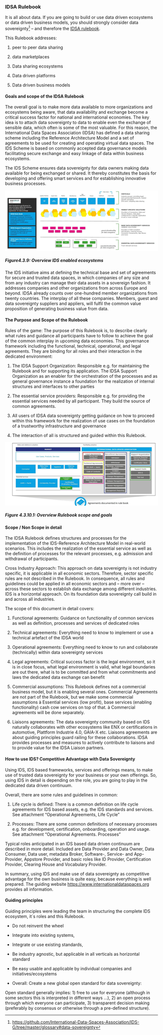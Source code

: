 ### IDSA Rulebook ###

It is all about data. If you are going to build or use data driven ecosystems
or data driven business models, you should strongly consider data sovereignty[^1]
– and therefore the [IDSA rulebook](https://internationaldataspaces.org/download/19008/).

This Rulebook addresses:

1. peer to peer data sharing

2. data marketplaces

3. Data sharing ecosystems

4. Data driven platforms

5. Data driven business models

#### Goals and scope of the IDSA Rulebook ####

The overall goal is to make more data available to more organizations and ecosystems being aware,
that data availability and exchange become a critical success factor for national and international
economies. The key idea is to attach data sovereignty to data to enable even the exchange of
sensible data, which often is some of the most valuable. For this reason, the International
Data Spaces Association (IDSA) has defined a data sharing scheme including the Reference
Architecture Model and a set of agreements to be used for creating and operating virtual
data spaces. The IDS Scheme is based on commonly accepted data governance models facilitating
secure exchange and easy linkage of data within business ecosystems.

The IDS Scheme ensures data sovereignty for data owners making data available for being exchanged
or shared. It thereby constitutes the basis for developing and offering smart services and for
establishing innovative business processes.

![Overview IDS enabled ecosystems](./media/Overview_IDS_enabled_ecosystems.png)

##### Figure4.3.9: Overview IDS enabled ecosystems

The IDS initiative aims at defining the technical base and set of agreements for secure and trusted
data spaces, in which companies of any size and from any industry can manage their data assets in a
sovereign fashion. It addresses companies and other organizations from across Europe and beyond.
IDSA already counts over one-hundred member organizations from twenty countries. The interplay of
all these companies. Members, guest and data sovereignty suppliers and appliers, will fulfil the
common value proposition of generating business value from data.

#### The Purpose and Scope of the Rulebook ####

Rules of the game: The purpose of this Rulebook is, to describe clearly what rules and guidance
all participants have to follow to achieve the goal of the common interplay in upcoming data
economies. This governance framework including the functional, technical, operational, and legal
agreements. They are binding for all roles and their interaction in the dedicated environment:

1. The IDSA Support Organization: Responsible e.g. for maintaining the Rulebook and for
supporting its application. The IDSA Support Organization as an enabler for the orchestration
of the processes and as general governance instance a foundation for the realization of
internal structures and interfaces to other parties

2. The essential service providers: Responsible e.g. for providing the essential services
needed by all participant. They build the source of common agreements.

3. All users of IDSA data sovereignty getting guidance on how to proceed within this framework
for the realization of use cases on the foundation of a trustworthy infrastructure and governance

4. The interaction of all is structured and guided within this Rulebook.

![Overview Rulebook scope and goals](./media/Overview_Rulebook_scope_and_goals.png)

##### Figure 4.3.10.1: Overview Rulebook scope and goals

#### Scope / Non Scope in detail ####

The IDSA Rulebook defines structures and processes for the implementation of the
IDS-Reference Architecture Model in real-world scenarios. This includes the
realization of the essential service as well as the definition of processes for
the relevant processes, e.g. admission and withdrawal of participants.

Cross Industry Approach: This approach on data sovereignty is not industry specific,
it is applicable in all economic sectors. Therefore, sector specific rules are not
described in the Rulebook. In consequence, all rules and guidelines could be applied
in all economic sectors and – more over – across these sectors to establish data
exchange among different industries. IDS is a horizontal approach. On its foundation
data sovereignty call build in and across all industries.

The scope of this document in detail covers:

1. Functional agreements: Guidance on functionality of common services as well as definition,
processes and services of dedicated roles

2. Technical agreements: Everything need to know to implement or use a technical
artefact of the IDSA world

3. Operational agreements: Everything need to know to run and collaborate (technically) within
data sovereignty services

4. Legal agreements: Critical success factor is the legal environment, so it is in close focus,
what legal environment is valid, what legal boundaries are out there, what is to be committed
and from what commitments and laws the dedicated data exchange can benefit

5. Commercial assumptions: This Rulebook defines not a commercial business model, but it is
enabling several ones. Commercial Agreements are not part of the Rulebook, but we make some
commercial assumptions à Essential services (low profit), base services (enabling functionality)
cash cow services on top of that. à Commercial agreements will be done separately.

6. Liaisons agreements: The data sovereignty community based on IDS naturally collaborates with
other ecosystems like ENX or certifications in automotive, Plattform Industrie 4.0, GAIA-X etc.
Liaisons agreements are about guiding principles guard railing for these collaborations. IDSA
provides processes and measures to actively contribute to liaisons and to provide value for
the IDSA Liaison partners.

#### How to use IDS? Competitive Advantage with Data Sovereignty ####

Using IDS, IDS based frameworks, services and offerings means, to make use of trusted data
sovereignty for your business or your own offerings. So, using IDS in detail is depending on
the role, you are going to play in the dedicated data driven continuum.

Overall, there are some rules and guidelines in common:

1. Life cycle is defined: There is a common definition on life cycle agreements for IDS based assets,
e.g. the IDS standards and services. See attachment “Operational Agreements, Life Cycle”

2. Processes: There are some common definitions of necessary processes e.g. for development,
certification, onboarding, operation and usage. See attachment “Operational Agreements. Processes”

Typical roles anticipated in an IDS based data driven continuum are described in more detail. Included
are Data Provider and Data Owner, Data Consumer, Data user, metadata Broker, Software-, Service- and
App-Provider, Appstore Provider, and basic roles like ID Provider, Certification Provider, Clearing
House and Vocabulary Provider.

In summary, using IDS and make use of data sovereignty as competitive advantage for the own business
is quite easy, because everything is well prepared. The guiding website <https://www.internationaldataspaces.org>
provides all information.

#### Guiding principles ####

Guiding principles were leading the team in structuring the complete IDS ecosystem, it´s roles and this Rulebook.

- Do not reinvent the wheel

- Integrate into existing systems,

- Integrate or use existing standards,

- Be industry agnostic, but applicable in all verticals as horizontal standard

- Be easy usable and applicable by individual companies and initiatives/ecosystems

- Overall: Create a new global open standard for data sovereignty:

Open standard generally implies: 1) free to use for everyone (although in some sectors this is interpreted in different ways ...),
2) an open process through which everyone can participate, 3) transparent decision making (preferably by
consensus or otherwise through a pre-defined structure).

[^1]: https://github.com/International-Data-Spaces-Association/IDS-G/tree/master/glossary#data-sovereignty

